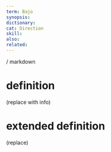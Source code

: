 ```yaml
---
term: Bajo
synopsis:
dictionary:
cat: Direction
skill: 
also: 
related: 
---
```

/ 
  markdown
  # definition
  (replace with info)
  # extended definition
  (replace)
